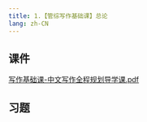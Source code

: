 ```yaml
---
title: 1.【管综写作基础课】总论
lang: zh-CN
---
```


## 课件
[写作基础课-中文写作全程规划导学课.pdf](..%2F..%2Fpublic%2Fwrite%2F1.%E5%86%99%E4%BD%9C-%E5%9F%BA%E7%A1%80%E7%9F%A5%E8%AF%86%2F1.%E3%80%90%E7%AE%A1%E7%BB%BC%E5%86%99%E4%BD%9C%E5%9F%BA%E7%A1%80%E8%AF%BE%E3%80%91%E6%80%BB%E8%AE%BA%2F%E5%86%99%E4%BD%9C%E5%9F%BA%E7%A1%80%E8%AF%BE-%E4%B8%AD%E6%96%87%E5%86%99%E4%BD%9C%E5%85%A8%E7%A8%8B%E8%A7%84%E5%88%92%E5%AF%BC%E5%AD%A6%E8%AF%BE.pdf)
## 习题
```

```

